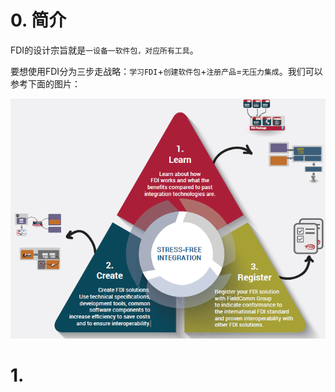 # 0. 简介

FDI的设计宗旨就是`一设备一软件包，对应所有工具`。

要想使用FDI分为三步走战略：`学习FDI`+`创建软件包`+`注册产品`=`无压力集成`。我们可以参考下面的图片：

<img id="Pic_1" src="https://raw.githubusercontent.com/tupelo-shen/my_test/master/doc/Industrial_field_bus/FDI/images/FDI_Three_Steps_1.PNG">


# 1.